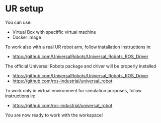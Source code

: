 # **UR setup**

You can use:
- Virtual Box with speciffic virtual machine
- Docker image

To work also with a real UR robot arm, follow installation instructions in: 
- https://github.com/UniversalRobots/Universal_Robots_ROS_Driver

The official Universal Robots package and driver will be properly installed
- https://github.com/UniversalRobots/Universal_Robots_ROS_Driver
- https://github.com/ros-industrial/universal_robot

To work only in virtual environment for simulation purposes, follow instructions in:
- https://github.com/ros-industrial/universal_robot

You are now ready to work with the workspace!